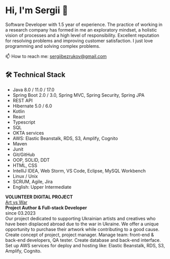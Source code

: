 # Hi, I'm Sergii 👋
Software Developer with 1.5 year of experience. The practice of working in a research company has formed in me an exploratory mindset, a holistic vision of processes and a high level of responsibility. Excellent reputation for resolving problems and improving customer satisfaction.
I just love programming and solving complex problems.

<p align='left'>
  📫  How to reach me: <a href='mailto:sergiibezrukov@gmail.com'>sergiibezrukov@gmail.com</a>
</p>

## 🛠 Technical Stack
* Java 8.0 / 11.0 / 17.0
* Spring Boot 2.0 / 3.0, Spring MVC, Spring Security, Spring JPA
* REST API
* Hibernate 5.0 / 6.0
* Kotlin
* React
* Typescript
* SQL
* OKTA services
* AWS: Elastic Beanstalk, RDS, S3, Amplify, Cognito
* Maven
* Junit
* Git/GitHub
* OOP, SOLID, DDT
* HTML, CSS
* IntelliJ IDEA, Web Storm, VS Code, Eclipse, MySQL Workbench
* Linux / Unix 
* SCRUM, Agile, Jira
* English: Upper Intermediate

**VOLUNTEER DIGITAL PROJECT** <br />
<a href='https://master.d1r9te8rpouud5.amplifyapp.com'>Art vs War</a> <br />
**Project Author & Full-stack Developer** <br />
since 03.2023 <br />
Our project dedicated to supporting Ukrainian artists and creatives who have been displaced abroad due to the war in Ukraine. We offer a unique opportunity to purchase their artwork while contributing to a good cause.  Create concept of project, project manager. Manage team: front-end & back-end developers, QA tester. Create database and back-end interface. Set up AWS services for deploy and hosting like: Elastic Beanstalk, RDS, S3, Amplify, Cognito.

